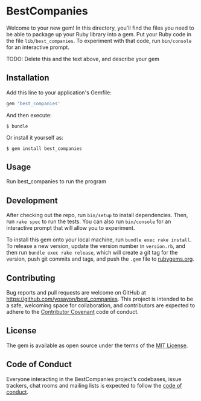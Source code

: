 # BestCompanies

Welcome to your new gem! In this directory, you'll find the files you need to be able to package up your Ruby library into a gem. Put your Ruby code in the file `lib/best_companies`. To experiment with that code, run `bin/console` for an interactive prompt.

TODO: Delete this and the text above, and describe your gem

## Installation

Add this line to your application's Gemfile:

```ruby
gem 'best_companies'
```

And then execute:

    $ bundle

Or install it yourself as:

    $ gem install best_companies

## Usage

Run best_companies to run the program

## Development

After checking out the repo, run `bin/setup` to install dependencies. Then, run `rake spec` to run the tests. You can also run `bin/console` for an interactive prompt that will allow you to experiment.

To install this gem onto your local machine, run `bundle exec rake install`. To release a new version, update the version number in `version.rb`, and then run `bundle exec rake release`, which will create a git tag for the version, push git commits and tags, and push the `.gem` file to [rubygems.org](https://rubygems.org).

## Contributing

Bug reports and pull requests are welcome on GitHub at https://github.com/yosayon/best_companies. This project is intended to be a safe, welcoming space for collaboration, and contributors are expected to adhere to the [Contributor Covenant](http://contributor-covenant.org) code of conduct.

## License

The gem is available as open source under the terms of the [MIT License](https://opensource.org/licenses/MIT).

## Code of Conduct

Everyone interacting in the BestCompanies project’s codebases, issue trackers, chat rooms and mailing lists is expected to follow the [code of conduct](https://github.com/[USERNAME]/best_companies/blob/master/CODE_OF_CONDUCT.md).
